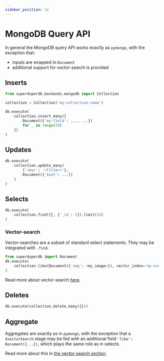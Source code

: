 ```yaml
---
sidebar_position: 12
---
```


# MongoDB Query API

In general the MongoDB query API works exactly as `pymongo`, with the exception that:

- inputs are wrapped in `Document`
- additional support for vector-search is provided

## Inserts

```python
from superduperdb.backends.mongodb import Collection

collection = Collection('my-collection-name')

db.execute(
    collection.insert_many([
        Document({'my-field': ..., ...})
        for _ in range(20)
    ])
)
```

## Updates

```python
db.execute(
    collection.update_many(
        {'<my>': '<filter>'},
        Document({'$set': ...})
    )
)
```

## Selects

```python
db.execute(
    collection.find({}, {'_id': 1}).limit(10)
)
```

### Vector-search

Vector-searches are a subset of standard select statements.
They may be integrated with `.find`.

```python
from superduperdb import Document
db.execute(
    collection.like(Document({'img': <my_image>}), vector_index='my-index-name').find({}, {'img': 1})
)
```

Read more about vector-search [here](../fundamentals/25_vector_search.mdx).

## Deletes

```python
db.execute(collection.delete_many({}))
```

## Aggregate

Aggregates are exactly as in `pymongo`, with the exception that a `$vectorSearch` stage may be
fed with an additional field `'like': Document({...})`, which plays the same role as in selects.

Read more about this in [the vector-search section](../fundamentals/25_vector_search.mdx).
